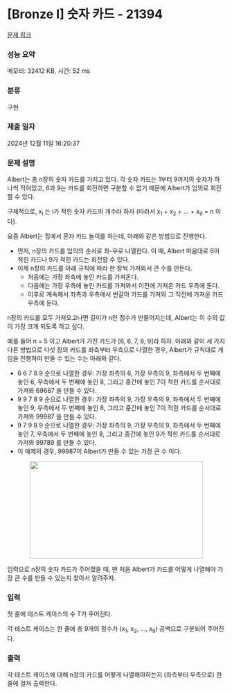 # [Bronze I] 숫자 카드 - 21394 

[문제 링크](https://www.acmicpc.net/problem/21394) 

### 성능 요약

메모리: 32412 KB, 시간: 52 ms

### 분류

구현

### 제출 일자

2024년 12월 11일 16:20:37

### 문제 설명

<p>Albert는 총 n장의 숫자 카드를 가지고 있다. 각 숫자 카드는 1부터 9까지의 숫자가 하나씩 적혀있고, 6과 9는 카드를 회전하면 구분할 수 없기 때문에 Albert가 임의로 회전할 수 있다.</p>

<p>구체적으로, x<sub>i</sub> 는 i가 적힌 숫자 카드의 개수라 하자 (따라서 x<sub>1</sub> + x<sub>2</sub> + ... + x<sub>9</sub> = n 이다).</p>

<p>요즘 Albert는 집에서 혼자 카드 놀이를 하는데, 아래와 같은 방법으로 진행한다.</p>

<ul>
	<li>먼저, n장의 카드를 임의의 순서로 좌-우로 나열한다. 이 때, Albert 마음대로 6이 적힌 카드나 9가 적힌 카드는 회전할 수 있다.</li>
	<li>이제 n장의 카드를 아래 규칙에 따라 한 장씩 가져와서 큰 수를 만든다.
	<ul>
		<li>처음에는 가장 좌측에 놓인 카드를 가져온다.</li>
		<li>다음에는 가장 우측에 놓인 카드를 가져와서 이전에 가져온 카드 우측에 둔다.</li>
		<li>이후로 계속해서 좌측과 우측에서 번갈아 카드를 가져와 그 직전에 가져온 카드 우측에 둔다.</li>
	</ul>
	</li>
</ul>

<p>n장의 카드를 모두 가져오고나면 길이가 n인 정수가 만들어지는데, Albert는 이 수의 값이 가장 크게 되도록 하고 싶다.</p>

<p>예를 들어 n = 5 이고 Albert가 가진 카드가 [6, 6, 7, 8, 9]라 하자. 아래와 같이 세 가지 다른 방법으로 다섯 장의 카드를 좌측부터 우측으로 나열한 경우, Albert가 규칙대로 게임을 진행하여 만들 수 있는 수는 아래와 같다.</p>

<ul>
	<li>6 6 7 8 9 순으로 나열한 경우: 가장 좌측의 6, 가장 우측의 9, 좌측에서 두 번째에 놓인 6, 우측에서 두 번째에 놓인 8, 그리고 중간에 놓인 7이 적힌 카드를 순서대로 가져와 69687 을 만들 수 있다.</li>
	<li>9 9 7 8 9 순으로 나열한 경우: 가장 좌측의 9, 가장 우측의 9, 좌측에서 두 번째에 놓인 9, 우측에서 두 번째에 놓인 8, 그리고 중간에 놓인 7이 적힌 카드를 순서대로 가져와 99987 을 만들 수 있다.</li>
	<li>9 7 9 8 9 순으로 나열한 경우: 가장 좌측의 9, 가장 우측의 9, 좌측에서 두 번째에 놓인 7, 우측에서 두 번째에 놓인 8, 그리고 중간에 놓인 9가 적힌 카드를 순서대로 가져와 99789 를 만들 수 있다.</li>
	<li>이 예제의 경우, 99987이 Albert가 만들 수 있는 가장 큰 수 이다.</li>
</ul>

<p style="text-align: center;"><img alt="" src="" style="height: 224px; width: 400px;"></p>

<p>입력으로 n장의 숫자 카드가 주어졌을 때, 맨 처음 Albert가 카드를 어떻게 나열해야 가장 큰 수를 만들 수 있는지 찾아서 알려주자.</p>

### 입력 

 <p>첫 줄에 테스트 케이스의 수 T가 주어진다.</p>

<p>각 테스트 케이스는 한 줄에 총 9개의 정수가 (x<sub>1</sub>, x<sub>2</sub>, ..., x<sub>9</sub>) 공백으로 구분되어 주어진다.</p>

### 출력 

 <p>각 테스트 케이스에 대해 n장의 카드를 어떻게 나열해야하는지 (좌측부터 우측으로) 한 줄에 걸쳐 출력한다.</p>

